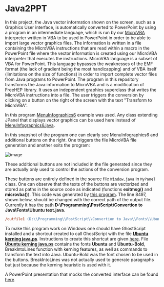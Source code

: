 # Java2PPT

In this project, the Java vector information shown on the screen, such as a Graphics User interface, is
automatically converted to PowerPoint by using a program in an intermediate language, which is run by our 
[MicroVBA](https://github.com/nilostolte/MicroVBA-PowerPoint) interpreter 
written in VBA to be used in PowerPoint in order to be able to import large vector graphics files. The information is
written in a file containing the MicroVBA instructions that are read within a macro in the PowerPoint file
where the vector information is created using our MicroVBA interpreter that executes the instructions. MicroVBA language
is a subset of VBA for PowerPoint. This language bypasses the weaknesses of the EMF format (the lack of
gradient being the most handicapping) and of VBA itself (limitations on the size of functions) in order to import
complete vector files from Java programs to PowerPoint.
The program in this repository transforms the Java information to MicroVBA and is a modification of FreeHEP library. It 
uses an independent graphics superclass that writes the MicroVBA instructions into a
file. The user triggers the conversion by clicking on a button on the right of the screen with the text "Transform to MicroVBA".

In this program [MenuInfographics6](https://github.com/nilostolte/Java-Vector-GUI/tree/main/MenuInfographics6) example was used.
Any class extending JPanel that displays vector graphics can be used here instead of 
[MenuInfographics6.java](https://github.com/nilostolte/Java-Vector-GUI/blob/main/MenuInfographics6/src/com/MenuInfographics6.java).

In this snapshot of the program one can clearly see MenuInfographics6 and additional buttons on the right. One triggers the 
file MicroVBA file generation and another exits the program:

![image](https://user-images.githubusercontent.com/80269251/127778555-dce4006e-c0b8-4f30-8367-79bf96000b11.png)

These additional buttons are not included in the file generated since they are actually only used to control the actions of the
conversion program.

These buttons are entirely defined in the source file [`Window.java`](https://github.com/nilostolte/Java2PPT/blob/main/src/com/Window.java) in 
`MyPanel` class. One can observe that the texts of the buttons are vectorized and stored as paths in the source code as indicated (functions 
**exitmsg()** and **microvba()**). 
This code was generated by [this program](https://github.com/nilostolte/Java2PPT/blob/main/PostScript/Ubuntu%20kerning%20java.ps). The
line 8497, shown below, should be changed with the correct path of the output file. Currently it has the path **D:\\Programming\\PostScript\\Convertion to Java\\Fonts\\Ubuntu text.java**.

```PostScript
/outfile1 (D:\\Programming\\PostScript\\Convertion to Java\\Fonts\\Ubuntu text.java) (w) file def
```

To make this program work on Windows one should have GhostScript installed and a shortcut created to call GhostScript with the file 
[**Ubuntu kerning java.ps**](https://github.com/nilostolte/Java2PPT/blob/main/PostScript/Ubuntu%20kerning%20java.ps).
Instructions to create this shortcut are given 
[here](https://github.com/nilostolte/PostScript/tree/main/Examples/Convertion%20to%20Java#using-windows-shortcuts-to-call-ghostscript). File
[**Ubuntu kerning java.ps**](https://github.com/nilostolte/Java2PPT/blob/main/PostScript/Ubuntu%20kerning%20java.ps)
contains the fonts **Ubuntu** and **Ubuntu-Bold**, BreakIntoLines function with kerning features, as well as commands to transform the text into Java. 
Ubuntu-Bold was the font chosen to be used in the buttons. BreakIntoLines was not actually used to generate paragraphs but just because the kerning 
heuristic is used with it.

A PowerPoint presentation that mocks the converted interface can be found 
[here](https://github.com/nilostolte/MicroVBA-PowerPoint/blob/main/Example/testfontsembedded.pptm).
